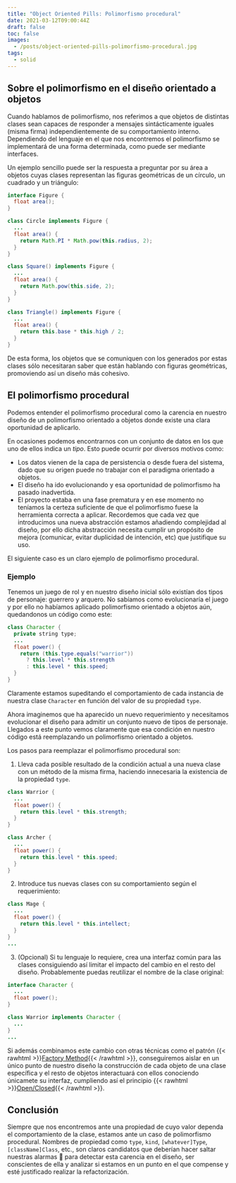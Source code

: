 ```yaml
---
title: "Object Oriented Pills: Polimorfismo procedural"
date: 2021-03-12T09:00:44Z
draft: false
toc: false
images:
  - /posts/object-oriented-pills-polimorfismo-procedural.jpg
tags:
  - solid
---
```

## Sobre el polimorfismo en el diseño orientado a objetos

Cuando hablamos de polimorfismo, nos referimos a que objetos de distintas clases sean capaces de responder a mensajes sintácticamente iguales (misma firma) independientemente de su comportamiento interno. Dependiendo del lenguaje en el que nos encontremos el polimorfismo se implementará de una forma determinada, como puede ser mediante interfaces.

Un ejemplo sencillo puede ser la respuesta a preguntar por su área a objetos cuyas clases representan las figuras geométricas de un círculo, un cuadrado y un triángulo:
```java
interface Figure {
  float area();
}
```
```java
class Circle implements Figure {
  ...
  float area() {
    return Math.PI * Math.pow(this.radius, 2);
  }
}
```
```java
class Square() implements Figure {
  ...
  float area() {
    return Math.pow(this.side, 2);
  }
}
```
```java
class Triangle() implements Figure {
  ...
  float area() {
    return this.base * this.high / 2;
  }
}
```
De esta forma, los objetos que se comuniquen con los generados por estas clases sólo necesitaran saber que están hablando con figuras geométricas, promoviendo así un diseño más cohesivo.

## El polimorfismo procedural

Podemos entender el polimorfismo procedural como la carencia en nuestro diseño de un polimorfismo orientado a objetos donde existe una clara oportunidad de aplicarlo.

En ocasiones podemos encontrarnos con un conjunto de datos en los que uno de ellos indica un *tipo*. Esto puede ocurrir por diversos motivos como:
* Los datos vienen de la capa de persistencia o desde fuera del sistema, dado que su origen puede no trabajar con el paradigma orientado a objetos.
* El diseño ha ido evolucionando y esa oportunidad de polimorfismo ha pasado inadvertida.
* El proyecto estaba en una fase prematura y en ese momento no teníamos la certeza suficiente de que el polimorfismo fuese la herramienta correcta a aplicar. Recordemos que cada vez que introducimos una nueva abstracción estamos añadiendo complejidad al diseño, por ello dicha abstracción necesita cumplir un propósito de mejora (comunicar, evitar duplicidad de intención, etc) que justifique su uso.

El siguiente caso es un claro ejemplo de polimorfismo procedural.

### Ejemplo

Tenemos un juego de rol y en nuestro diseño inicial sólo existían dos tipos de personaje: guerrero y arquero. No sabíamos como evolucionaría el juego y por ello no habíamos aplicado polimorfismo orientado a objetos aún, quedandonos un código como este:
```java
class Character {
  private string type;
  ...
  float power() {
    return (this.type.equals("warrior"))
      ? this.level * this.strength
      : this.level * this.speed;
  }
}
```
Claramente estamos supeditando el comportamiento de cada instancia de nuestra clase `Character` en función del valor de su propiedad `type`.

Ahora imaginemos que ha aparecido un nuevo requerimiento y necesitamos evolucionar el diseño para admitir un conjunto nuevo de tipos de personaje. Llegados a este punto vemos claramente que esa condición en nuestro código está reemplazando un polimorfismo orientado a objetos.

Los pasos para reemplazar el polimorfismo procedural son:

1. Lleva cada posible resultado de la condición actual a una nueva clase con un método de la misma firma, haciendo innecesaria la existencia de la propiedad `type`.

```java
class Warrior {
  ...
  float power() {
    return this.level * this.strength;
  }
}
```
```java
class Archer {
  ...
  float power() {
    return this.level * this.speed;
  }
}
```
2. Introduce tus nuevas clases con su comportamiento según el requerimiento:
```java
class Mage {
  ...
  float power() {
    return this.level * this.intellect;
  }
}
...
```
3. (Opcional) Si tu lenguaje lo requiere, crea una interfaz común para las clases consiguiendo así limitar el impacto del cambio en el resto del diseño. Probablemente puedas reutilizar el nombre de la clase original:
```java
interface Character {
  ...
  float power();
}
```
```java
class Warrior implements Character {
  ...
}
...
```
Si además combinamos este cambio con otras técnicas como el patrón {{< rawhtml >}}<a href="https://es.wikipedia.org/wiki/Factory_Method_(patr%C3%B3n_de_dise%C3%B1o)" target="_blank">Factory Method</a>{{< /rawhtml >}}, conseguiremos aislar en un único punto de nuestro diseño la construcción de cada objeto de una clase específica y el resto de objetos interactuará con ellos conociendo únicamete su interfaz, cumpliendo así el principio {{< rawhtml >}}<a href="https://es.wikipedia.org/wiki/Principio_de_abierto/cerrado" target="_blank">Open/Closed</a>{{< /rawhtml >}}.

## Conclusión
Siempre que nos encontremos ante una propiedad de cuyo valor dependa el comportamiento de la clase, estamos ante un caso de polimorfismo procedural. Nombres de propiedad como `type`, `kind`, `[whatever]Type`, `[className]Class`, etc., son claros candidatos que deberían hacer saltar nuestras alarmas 🚨 para detectar esta carencia en el diseño, ser conscientes de ella y analizar si estamos en un punto en el que compense y esté justificado realizar la refactorización.